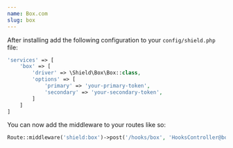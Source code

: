 ```yaml
---
name: Box.com
slug: box
---
```


After installing add the following configuration to your `config/shield.php` file:

````php
'services' => [
    'box' => [
        'driver' => \Shield\Box\Box::class,
        'options' => [
            'primary' => 'your-primary-token',
            'secondary' => 'your-secondary-token',
        ]
    ]
]
````

You can now add the middleware to your routes like so:

````php
Route::middleware('shield:box')->post('/hooks/box', 'HooksController@box');
````
